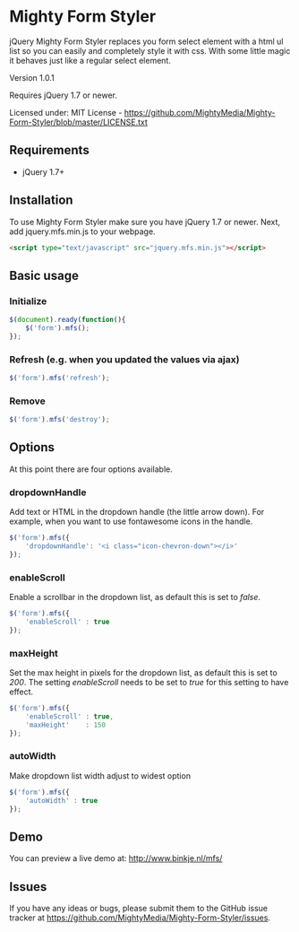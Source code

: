 # Mighty Form Styler

jQuery Mighty Form Styler replaces you form select element with a html ul list so you can easily and completely style it with css. With some little magic it behaves just like a regular select element.

Version 1.0.1

Requires jQuery 1.7 or newer.

Licensed under:
MIT License - https://github.com/MightyMedia/Mighty-Form-Styler/blob/master/LICENSE.txt

## Requirements

* jQuery 1.7+

## Installation

To use Mighty Form Styler make sure you have jQuery 1.7 or newer. Next, add jquery.mfs.min.js to your webpage.

```html
<script type="text/javascript" src="jquery.mfs.min.js"></script>
```

## Basic usage

### Initialize

```javascript
$(document).ready(function(){
    $('form').mfs();
});
```

### Refresh (e.g. when you updated the values via ajax)

```javascript
$('form').mfs('refresh');
```

### Remove

```javascript
$('form').mfs('destroy');
```

## Options

At this point there are four options available.

### dropdownHandle

Add text or HTML in the dropdown handle (the little arrow down). For example, when you want to use fontawesome icons in the handle.

```javascript
$('form').mfs({
    'dropdownHandle': '<i class="icon-chevron-down"></i>'
});
```

### enableScroll

Enable a scrollbar in the dropdown list, as default this is set to _false_.

```javascript
$('form').mfs({
    'enableScroll' : true
});
```

### maxHeight

Set the max height in pixels for the dropdown list, as default this is set to _200_. The setting *enableScroll* needs to be set to _true_ for this setting to have effect.

```javascript
$('form').mfs({
    'enableScroll' : true,
    'maxHeight'    : 150
});
```

### autoWidth

Make dropdown list width adjust to widest option

```javascript
$('form').mfs({
    'autoWidth' : true
});
```

## Demo

You can preview a live demo at: http://www.binkje.nl/mfs/

## Issues

If you have any ideas or bugs, please submit them to the GitHub issue tracker at https://github.com/MightyMedia/Mighty-Form-Styler/issues.
